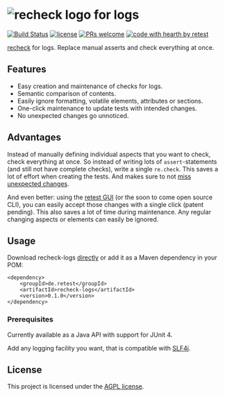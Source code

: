 # ![recheck logo](https://user-images.githubusercontent.com/1871610/41766965-b69d46a2-7608-11e8-97b4-c6b0f047d455.png) for logs

[![Build Status](https://travis-ci.com/retest/rechecklogs.svg?branch=master)](https://travis-ci.com/retest/recheck-logs)
[![license](https://img.shields.io/badge/license-AGPL-brightgreen.svg)](https://github.com/retest/recheck-logs/blob/master/LICENSE)
[![PRs welcome](https://img.shields.io/badge/PRs-welcome-ff69b4.svg)](https://github.com/retest/recheck-logs/issues?q=is%3Aissue+is%3Aopen+label%3A%22help+wanted%22)
[![code with hearth by retest](https://img.shields.io/badge/%3C%2F%3E%20with%20%E2%99%A5%20by-retest-C1D82F.svg)](https://retest.de/en/)

[recheck](https://github.com/retest/recheck) for logs. Replace manual asserts and check everything at once.


## Features

* Easy creation and maintenance of checks for logs.
* Semantic comparison of contents.
* Easily ignore formatting, volatile elements, attributes or sections.
* One-click maintenance to update tests with intended changes.
* No unexpected changes go unnoticed.


## Advantages

Instead of manually defining individual aspects that you want to check, check everything at once. So instead of writing lots of `assert`-statements (and still not have complete checks), write a single `re.check`. This saves a lot of effort when creating the tests. And makes sure to not [miss unexpected changes](https://hackernoon.com/assertions-considered-harmful-d3770d818054).

And even better: using the [retest GUI](https://retest.de/en/) (or the soon to come open source CLI), you can easily accept those changes with a single click (patent pending). This also saves a lot of time during maintenance. Any regular changing aspects or elements can easily be ignored.


## Usage

Download recheck-logs [directly](https://github.com/retest/recheck-logs/releases/) or add it as a Maven dependency in your POM:

```
<dependency>
	<groupId>de.retest</groupId>
	<artifactId>recheck-logs</artifactId>
	<version>0.1.0</version>
</dependency>
```

### Prerequisites

Currently available as a Java API with support for JUnit 4. 

Add any logging facility you want, that is compatible with [SLF4j](https://www.slf4j.org/).


## License

This project is licensed under the [AGPL license](LICENSE).

